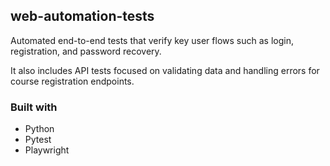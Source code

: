 ## web-automation-tests

Automated end-to-end tests that verify key user flows such as login, registration, and password recovery.

It also includes API tests focused on validating data and handling errors for course registration endpoints.

### Built with

- Python
- Pytest
- Playwright
